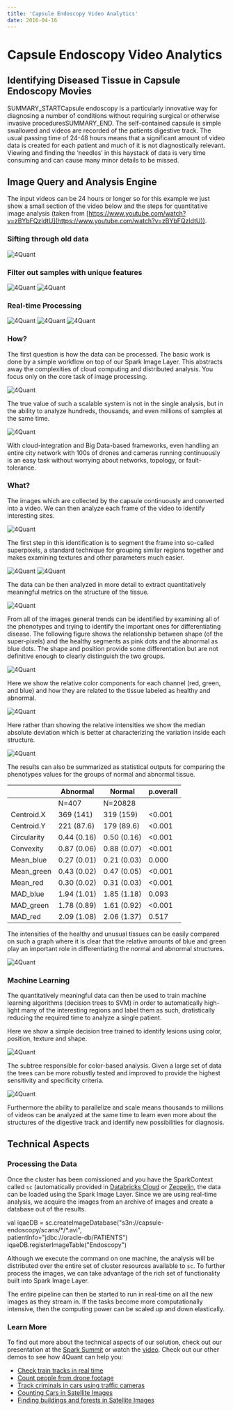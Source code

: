 ```yaml
---
title: 'Capsule Endoscopy Video Analytics'
date: 2016-04-16
---
```


# Capsule Endoscopy Video Analytics

## Identifying Diseased Tissue in Capsule Endoscopy Movies

SUMMARY_STARTCapsule endoscopy is a particularly innovative way for diagnosing a number of conditions without requiring surgical or otherwise invasive proceduresSUMMARY_END. The self-contained capsule is simple swallowed and videos are recorded of the patients digestive track. The usual passing time of 24-48 hours means that a significant amount of video data is created for each patient and much of it is not diagnostically relevant. Viewing and finding the ‘needles’ in this haystack of data is very time consuming and can cause many minor details to be missed.

## Image Query and Analysis Engine

The input videos can be 24 hours or longer so for this example we just show a small section of the video below and the steps for quantitative image analysis (taken from [https://www.youtube.com/watch?v=zBYbFQzldtU](https://www.youtube.com/watch?v=zBYbFQzldtU)).

### Sifting through old data

<img alt='4Quant' src="images/ce-001.png">

### Filter out samples with unique features

<div class="half-width-image">
  <img alt='4Quant' src="images/ce-002.png">
  <img alt='4Quant' src="images/ce-003.png">
</div>

### Real-time Processing

<div class="half-width-image">
  <img alt='4Quant' src="images/ce-004.gif">
  <img alt='4Quant' src="images/ce-005.gif">
  <img alt='4Quant' src="images/ce-006.gif">
</div>


### How?

The first question is how the data can be processed. The basic work is done by a simple workflow on top of our Spark Image Layer. This abstracts away the complexities of cloud computing and distributed analysis. You focus only on the core task of image processing.

<div class='half-width-image'>
  <img alt='4Quant' src='images/capsule-endoscopy/ce-007.svg'>
</div>

The true value of such a scalable system is not in the single analysis, but in the ability to analyze hundreds, thousands, and even millions of samples at the same time.

<img alt='4Quant' src="images/ce-008.svg">

With cloud-integration and Big Data-based frameworks, even handling an entire city network with 100s of drones and cameras running continuously is an easy task without worrying about networks, topology, or fault-tolerance.

### What?

The images which are collected by the capsule continuously and converted into a video. We can then analyze each frame of the video to identify interesting sites.

<img alt='4Quant' src="images/ce-009.png">

The first step in this identification is to segment the frame into so-called superpixels, a standard technique for grouping similar regions together and makes examining textures and other parameters much easier.

<img alt='4Quant' src="images/ce-010.png">
<img alt='4Quant' src="images/ce-011.png">

The data can be then analyzed in more detail to extract quantitatively meaningful metrics on the structure of the tissue.

<img alt='4Quant' src="images/ce-012.png">

From all of the images general trends can be identified by examining all of the phenotypes and trying to identify the important ones for differentiating disease. The following figure shows the relationship between shape (of the super-pixels) and the healthy segments as pink dots and the abnormal as blue dots. The shape and position provide some differentation but are not definitive enough to clearly distinguish the two groups.

<img alt='4Quant' src="images/ce-013.png">

Here we show the relative color components for each channel (red, green, and blue) and how they are related to the tissue labeled as healthy and abnormal.

<img alt='4Quant' src="images/ce-014.png">

Here rather than showing the relative intensities we show the median absolute deviation which is better at characterizing the variation inside each structure.

<img alt='4Quant' src="images/ce-015.png">

The results can also be summarized as statistical outputs for comparing the phenotypes values for the groups of normal and abnormal tissue.


|             | Abnormal    | Normal      | p.overall |
|   ---       | ---         | ---         | ---       |
|             | N=407       | N=20828     |           |
| Centroid.X  | 369 (141)   | 319 (159)   | <0.001    |
| Centroid.Y  | 221 (87.6)  | 179 (89.6)  | <0.001    |
| Circularity | 0.44 (0.16) | 0.50 (0.16) | <0.001    |
| Convexity   | 0.87 (0.06) | 0.88 (0.07) | <0.001    |
| Mean_blue   | 0.27 (0.01) | 0.21 (0.03) | 0.000     |
| Mean_green  | 0.43 (0.02) | 0.47 (0.05) | <0.001    |
| Mean_red    | 0.30 (0.02) | 0.31 (0.03) | <0.001    |
| MAD_blue    | 1.94 (1.01) | 1.85 (1.18) | 0.093     |
| MAD_green   | 1.78 (0.89) | 1.61 (0.92) | <0.001    |
| MAD_red     | 2.09 (1.08) | 2.06 (1.37) | 0.517     |

The intensities of the healthy and unusual tissues can be easily compared on such a graph where it is clear that the relative amounts of blue and green play an important role in differentiating the normal and abnormal structures.

<img alt='4Quant' src="images/ce-016.png">

### Machine Learning

The quantitatively meaningful data can then be used to train machine learning algorithms (decision trees to SVM) in order to automatically high-light many of the interesting regions and label them as such, dratistically reducing the required time to analyze a single patient.

Here we show a simple decision tree trained to identify lesions using color, position, texture and shape.

<img alt='4Quant' src="images/ce-017.png">

The subtree responsible for color-based analysis. Given a large set of data the trees can be more robustly tested and improved to provide the highest sensitivity and specificity criteria.

<div class='half-width-image'>
  <img alt='4Quant' src='images/capsule-endoscopy/ce-018.png'>
</div>

Furthermore the ability to parallelize and scale means thousands to millions of videos can be analyzed at the same time to learn even more about the structures of the digestive track and identify new possibilities for diagnosis.

## Technical Aspects

### Processing the Data

Once the cluster has been comissioned and you have the SparkContext called `sc` (automatically provided in [Databricks Cloud](https://databricks.com/product/databricks) or [Zeppelin](http://zeppelin.incubator.apache.org/), the data can be loaded using the Spark Image Layer. Since we are using real-time analysis, we acquire the images from an archive of images and create a database out of the results.

<div class="code">
  val iqaeDB = sc.createImageDatabase("s3n://capsule-endoscopy/scans/*/*.avi",<br>
  patientInfo="jdbc://oracle-db/PATIENTS") <br>
  iqaeDB.registerImageTable("Endoscopy")
</div>

Although we execute the command on one machine, the analysis will be distributed over the entire set of cluster resources available to `sc`. To further process the images, we can take advantage of the rich set of functionality built into Spark Image Layer.

The entire pipeline can then be started to run in real-time on all the new images as they stream in. If the tasks become more computationally intensive, then the computing power can be scaled up and down elastically.

### Learn More

To find out more about the technical aspects of our solution, check out our presentation at the [Spark Summit](http://4quant.com/spark-east-2015) or watch the [video](https://www.youtube.com/watch?v=ohR_y7HZaHA&index=10&list=PL-x35fyliRwiy50Ud2ltPx8_yA4H34ppJ).
Check out our other demos to see how 4Quant can help you:

* [Check train tracks in real time](http://4quant.com/Railway-Check)
* [Count people from drone footage](http://4quant.com/Drone-People-Counting)
* [Track criminals in cars using traffic cameras](http://4quant.com/Pursuing-Criminals/)
* [Counting Cars in Satellite Images](http://4quant.com/countingcarsdemo)
* [Finding buildings and forests in Satellite Images](http://4quant.com/geospatialdemo/)
